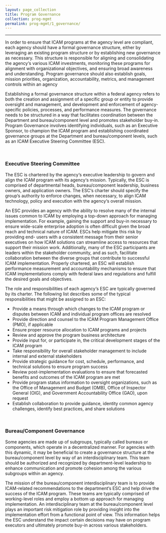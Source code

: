 ```yaml
---
layout: page_collection
title: Program Governance
collection: prog-mgmt
permalink: prog-mgmt/1_governance/
---
```

<script>
$(function() {
  $( "#accordion" ).accordion({
    heightStyle: "content",
    collapsible: "true",
    active: "false"
  });
});
</script>
-------------------------------------------------

In order to ensure that ICAM programs at the agency level are compliant, each agency should have a formal governance structure, either by leveraging an existing program structure or by establishing new governance as necessary. This structure is responsible for aligning and consolidating the agency‘s various ICAM investments, monitoring these programs for alignment with organizational objectives, and ensuring broad awareness and understanding. Program governance should also establish goals, mission priorities, organization, accountability, metrics, and management controls within an agency

Establishing a formal governance structure within a federal agency refers to both the creation and assignment of a specific group or entity to provide oversight and management, and development and enforcement of agency-specific policies, processes, and performance measures. The governance needs to be structured in a way that facilitates coordination between the Department and bureau/component level and promotes stakeholder buy-in. Program Governance involves identifying individuals, such as an Executive Sponsor, to champion the ICAM program and establishing coordinated governance groups at the Department and bureau/component levels, such as an ICAM Executive Steering Committee (ESC).

<br>

### Executive Steering Committee
The ESC is chartered by the agency‘s executive leadership to govern and align the ICAM program with its agency‘s mission. Typically, the ESC is comprised of departmental heads, bureau/component leadership, business owners, and application owners. The ESC‘s charter should specify the group‘s authority to enforce changes, when necessary, to align ICAM technology, policy and execution with the agency‘s overall mission.

An ESC provides an agency with the ability to resolve many of the internal issues common to ICAM by employing a top-down approach for managing implementation. For example, gaining the support and buy-in necessary to ensure wide-scale enterprise adoption is often difficult given the broad reach and technical nature of ICAM. ESCs help mitigate this risk by providing end- users with a consistent message from their senior executives on how ICAM solutions can streamline access to resources that support their mission work. Additionally, many of the ESC participants are leaders within the stakeholder community, and as such, facilitate collaboration between the diverse groups that contribute to successful ICAM implementation. Properly chartered, an ESC will establish performance measurement and accountability mechanisms to ensure that ICAM implementations comply with federal laws and regulations and fulfill the desired goals and objectives.

The role and responsibilities of each agency‘s ESC are typically governed by its charter. The following list describes some of the typical responsibilities that might be assigned to an ESC:

*  Provide a means through which changes to the ICAM program or disputes between ICAM and individual program offices are resolved
*  Provide direction and counsel to the ICAM Program Management Office (PMO), if applicable
*  Ensure proper resource allocation to ICAM programs and projects
*  Review and approve the program business architecture
*  Provide input for, or participate in, the critical development stages of the ICAM program
*  Take responsibility for overall stakeholder management to include internal and external stakeholders
*  Provide strategic guidance for cost, schedule, performance, and technical solutions to ensure program success
*  Review post-implementation evaluations to ensure that forecasted benefits and outcomes of the ICAM program are met
*  Provide program status information to oversight organizations, such as the Office of Management and Budget (OMB), Office of Inspector General (OIG), and Government Accountability Office (GAO), upon request
*  Establish collaboration to provide guidance, identity common agency challenges, identify best practices, and share solutions

<br>

### Bureau/Component Governance
Some agencies are made up of subgroups, typically called bureaus or components, which operate in a decentralized manner. For agencies with this dynamic, it may be beneficial to create a governance structure at the bureau/component level by way of an interdisciplinary team. This team should be authorized and recognized by department-level leadership to enhance communication and promote cohesion among the various subgroups within an agency. 

The mission of the bureau/component interdisciplinary team is to provide ICAM-related recommendations to the department‘s ESC and help drive the success of the ICAM program. These teams are typically comprised of working-level roles and employ a bottom up approach for managing implementation. An interdisciplinary team at the bureau/component level plays an important risk mitigation role by providing insight into the implementation effort from a functional point of view. This information helps the ESC understand the impact certain decisions may have on program executors and ultimately promote buy-in across various stakeholders.


